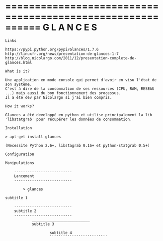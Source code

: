==========================================================
                       G L A N C E S
==========================================================

~~~~~~~~~~~~~~~~~~~~~~~~~~
Links
~~~~~~~~~~~~~~~~~~~~~~~~~~

    https://pypi.python.org/pypi/Glances/1.7.6
    http://linuxfr.org/news/presentation-de-glances-1-7
    http://blog.nicolargo.com/2011/12/presentation-complete-de-glances.html

~~~~~~~~~~~~~~~~~~~~~~~~~~
What is it?
~~~~~~~~~~~~~~~~~~~~~~~~~~

    Une application en mode console qui permet d'avoir en visu l'état de son système.
    C'est à dire de la consommation de ses ressources (CPU, RAM, RESEAU ...) mais aussi du bon fonctionnement des processus.
    Il a été dev par Nicolargo si j'ai bien compris.

~~~~~~~~~~~~~~~~~~~~~~~~~~
How it works?
~~~~~~~~~~~~~~~~~~~~~~~~~~

    Glances a été developpé en python et utilise principalement la lib 'libstatgrab' pour récupérer les données de consommation.

~~~~~~~~~~~~~~~~~~~~~~~~~~
Installation
~~~~~~~~~~~~~~~~~~~~~~~~~~

    > apt-get install glances

    (Necessite Python 2.6+, libstagrab 0.16+ et python-statgrab 0.5+)

~~~~~~~~~~~~~~~~~~~~~~~~~~
Configuration
~~~~~~~~~~~~~~~~~~~~~~~~~~

~~~~~~~~~~~~~~~~~~~~~~~~~~
Manipulations
~~~~~~~~~~~~~~~~~~~~~~~~~~
        --------------------------
        Lancement
        --------------------------

            > glances

~~~~~~~~~~~~~~~~~~~~~~~~~~
subtitle 1
~~~~~~~~~~~~~~~~~~~~~~~~~~

        --------------------------
        subtitle 2
        --------------------------
                __________________________
                subtitle 3

                        subtitle 4
                        ``````````````````````````
